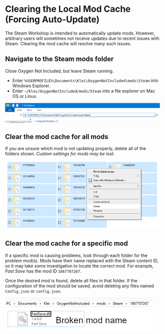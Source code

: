 # Clearing the Local Mod Cache (Forcing Auto-Update)

The Steam Workshop is intended to automatically update mods. However, arbitrary users will sometimes not receive updates due to recent issues with Steam. Clearing the mod cache will resolve many such issues.

## Navigate to the Steam mods folder

Close Oxygen Not Included, but leave Steam running.

* Enter `%USERPROFILE%\Documents\Klei\OxygenNotIncluded\mods\Steam` into Windows Explorer.
* Enter `~/Klei/OxygenNotIncluded/mods/Steam` into a file explorer on Mac OS or Linux.

![Location to enter into Windows Explorer or other file manager](steammodsfolder.png)

## Clear the mod cache for all mods

If you are unsure which mod is not updating properly, delete all of the folders shown. *Custom settings for mods may be lost*.

![Deleting all mod data](deleteallmods.png)

## Clear the mod cache for a specific mod

If a specific mod is causing problems, look through each folder for the problem mod(s). Mods have their name replaced with the Steam content ID, so it may take some investigation to locate the correct mod. For example, *Fast Save* has the mod ID `1867707267`.

Once the desired mod is found, delete all files in that folder. If the configuration of the mod should be saved, avoid deleting any files named `Config.json` or `config.json`.

![Deleting a specific mod's data](deleteonemod.png)
